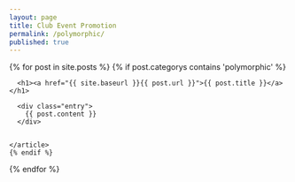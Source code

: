 ```yaml
---
layout: page
title: Club Event Promotion
permalink: /polymorphic/
published: true
---
```



<div class="posts">
  {% for post in site.posts %}
    {% if post.categorys contains 'polymorphic' %}
    <article class="post">
 
      <h1><a href="{{ site.baseurl }}{{ post.url }}">{{ post.title }}</a></h1>
 
      <div class="entry">
        {{ post.content }}
      </div>
 
  
    </article>
    {% endif %}
  {% endfor %}
</div>
